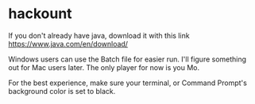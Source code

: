 # hackount

If you don't already have java, download it with this link
https://www.java.com/en/download/

Windows users can use the Batch file for easier run. I'll figure something out for Mac users later. The only player for now is you Mo.

For the best experience, make sure your terminal, or Command Prompt's background color is set to black.
